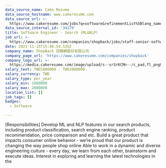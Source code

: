 ```yaml
---
data_source_name: Cake Resume
data_source_hostname: www.cakeresume.com
data_source_url: >-
  https://www.cakeresume.com/jobs?q=software&refinementList%5Blang_name%5D%5B0%5D=English&refinementList%5Bsalary_type%5D=per_year&range%5Bsalary_range%5D%5Bmin%5D=1000000&page=2
data_source_internal_id: '34279'
title: Software Engineer - Search (ML&NLP)
job_url: >-
  https://www.cakeresume.com/companies/shopback/jobs/staff-senior-software-engineer-search-ml-nlp
date: 2021-11-15T15:46:54.535Z
company_name: ShopBack 回饋網股份有限公司
company_page_url: 'https://www.cakeresume.com/companies/shopback'
company_logo_url: >-
  https://media.cakeresume.com/image/upload/s--srSrKCMn--/c_pad,fl_png8,h_200,w_200/v1526020549/vhipuceyhp4pm5kqc6dg.png
salary_text: TWD1000000 - TWD2000000
salary_currency: TWD
salary_type: per_year
salary_min: 1000000
salary_max: 2000000
location_list: []
job_tags: []
badges:
  - Software

---
```


[Responsibilities] Develop ML and NLP features in our search products, including product classification, search engine ranking, product recommendation, price comparison and etc. Build a great product that impacts consumer online behavior - we’re proud that our product is changing the way people shop online Able to work in a dynamic and diverse engineering culture - every day, we learn from each other, brainstorm and execute ideas. Interest in exploring and learning the latest technologies in the